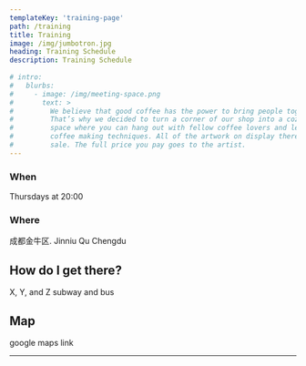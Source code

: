```yaml
---
templateKey: 'training-page'
path: /training
title: Training
image: /img/jumbotron.jpg
heading: Training Schedule
description: Training Schedule
  
# intro:
#   blurbs:
#     - image: /img/meeting-space.png
#       text: >
#         We believe that good coffee has the power to bring people together.
#         That’s why we decided to turn a corner of our shop into a cozy meeting
#         space where you can hang out with fellow coffee lovers and learn about
#         coffee making techniques. All of the artwork on display there is for
#         sale. The full price you pay goes to the artist.
---
```


### When
Thursdays at 20:00


### Where
成都金牛区. Jinniu Qu Chengdu

## How do I get there?
X, Y, and Z subway and bus

## Map
google maps link

---
